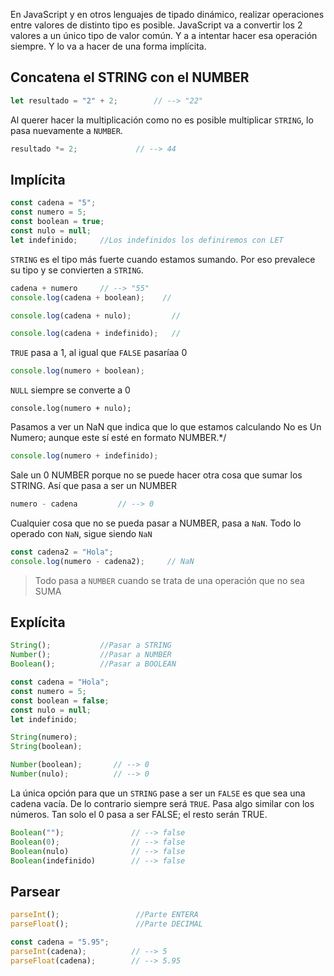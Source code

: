 En JavaScript y en otros lenguajes de tipado dinámico, realizar operaciones entre valores de distinto tipo es posible. JavaScript va a convertir los 2 valores a un único tipo de valor común. Y a a intentar hacer esa operación siempre. Y lo va a hacer de una forma implícita.

##  Concatena el STRING con el NUMBER
``` javascript
let resultado = "2" + 2;        // --> "22"
```

Al querer hacer la multiplicación como no es posible multiplicar `STRING`, lo pasa nuevamente a `NUMBER`.
```javascript
resultado *= 2;             // --> 44
```

## Implícita
```javascript
const cadena = "5";
const numero = 5;
const boolean = true;
const nulo = null;
let indefinido;     //Los indefinidos los definiremos con LET  
```

`STRING` es el tipo más fuerte cuando estamos sumando. Por eso prevalece su tipo y se convierten a `STRING`.
```javascript
cadena + numero     // --> "55"       
console.log(cadena + boolean);    //

console.log(cadena + nulo);         //

console.log(cadena + indefinido);   //
```
`TRUE` pasa a 1, al igual que `FALSE` pasaríaa 0
```javascript
console.log(numero + boolean);
```

`NULL` siempre se converte a 0
```javvascript
console.log(numero + nulo);         
```

Pasamos a ver un NaN que indica que lo que estamos calculando No es Un Numero; aunque este sí esté en formato NUMBER.*/
```javascript
console.log(numero + indefinido);
```

Sale un 0 NUMBER porque no se puede hacer otra cosa que sumar los STRING. Así que pasa a ser un NUMBER
```javascript
numero - cadena         // --> 0   
```

Cualquier cosa que no se pueda pasar a NUMBER, pasa a `NaN`. Todo lo operado con `NaN`, sigue siendo `NaN`
```javascript
const cadena2 = "Hola";
console.log(numero - cadena2);     // NaN
```

>Todo pasa a `NUMBER` cuando se trata de una operación que no sea SUMA

## Explícita
```javascript
String();           //Pasar a STRING
Number();           //Pasar a NUMBER
Boolean();          //Pasar a BOOLEAN
```

```javascript
const cadena = "Hola";
const numero = 5;
const boolean = false;
const nulo = null;
let indefinido;
``` 

```javascript
String(numero);
String(boolean);

Number(boolean);       // --> 0
Number(nulo);          // --> 0
```

La única opción para que un `STRING` pase a ser un `FALSE` es que sea una cadena vacía. De lo contrario siempre será `TRUE`. Pasa algo similar con los números. Tan solo el 0 pasa a ser FALSE; el resto serán TRUE.
```javascript
Boolean("");               // --> false
Boolean(0);                // --> false
Boolean(nulo)              // --> false
Boolean(indefinido)        // --> false
```

## Parsear
```javascript
parseInt();                 //Parte ENTERA
parseFloat();               //Parte DECIMAL
```

```javascript
const cadena = "5.95";
parseInt(cadena);          // --> 5
parseFloat(cadena);        // --> 5.95
```